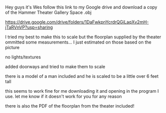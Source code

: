 Hey guys it's Wes follow this link to my Google drive and download a copy of the Hammer Theater Gallery Space .obj

https://drive.google.com/drive/folders/1DaFwkpnYcrdrQGiLaqXv2mH-jTaRVnVP?usp=sharing

I tried my best to make this to scale but the floorplan supplied by the theater ommitted some measurements... I just estimated on those based on the picture

no lights/textures

added doorways and tried to make them to scale

there is a model of a man included and he is scaled to be a little over 6 feet tall


this seems to work fine for me downloading it and opening in the program I use. let me know if it doesn't work for you for any reason

there is also the PDF of the floorplan from the theater included!
